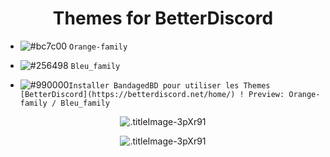 <h1 align="center">Themes for BetterDiscord</h1>

- ![#bc7c00](https://placehold.it/15/bc7c00/b5e853?text=+) `Orange-family`
- ![#256498](https://placehold.it/15/256498/b5e853?text=+) `Bleu_family`

- ![#990000](https://placehold.it/15/990000/b5e853?text=+)`Installer BandagedBD pour utiliser les Themes  [BetterDiscord](https://betterdiscord.net/home/) !
Preview: Orange-family / Bleu_family`
<p align="center">
  <img alt=".titleImage-3pXr91" src="https://i.imgur.com/OxNaNFO.png">
</p>
<p align="center">
  <img alt=".titleImage-3pXr91" src="https://i.imgur.com/budElif.png">
</p>
